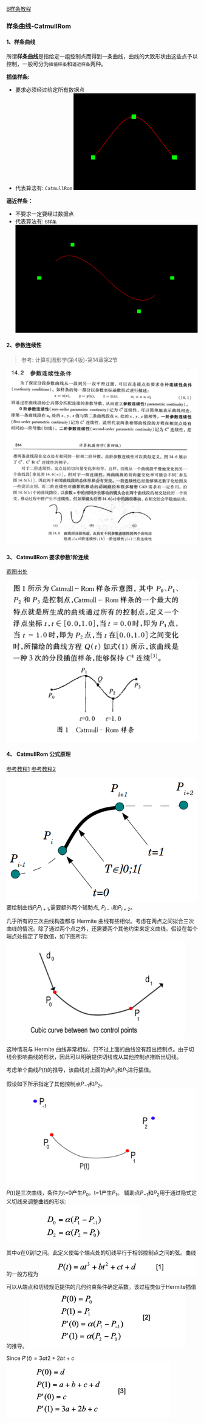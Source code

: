 [B样条教程](https://www.cnblogs.com/WhyEngine/p/4020380.html)

### 样条曲线-CatmullRom

#### 1、样条曲线

所谓**样条曲线**是指给定一组控制点而得到一条曲线，曲线的大致形状由这些点予以控制，一般可分为`插值样条`和`逼近样条`两种。

**插值样条:**

- 要求必须经过给定所有数据点
- 代表算法有: `CatmullRom`
![alt](002.png)

**逼近样条：**

- 不要求一定要经过数据点
- 代表算法有: `B样条`
![alt](001.png)

#### 2、参数连续性

> 参考: 计算机图形学(第4版)-第14章第2节

![alt](003.png)
![alt](004.png)

#### 3、 CatmullRom 要求参数1阶连续

[截图出处](https://wenku.baidu.com/view/bb7f8ff4910ef12d2bf9e70d.html)

![alt](005.png)

#### 4、 CatmullRom 公式原理

[参考教程1](http://algorithmist.net/docs/catmullrom.pdf)
[参考教程2](https://www.lucidarme.me/catmull-rom-splines/#)

![alt](007.png)
要绘制曲线$P_iP_{i+1}$,需要额外两个辅助点, $P_{i-1}$和$P_{i+2}$。

几乎所有的三次曲线构造都与 Hermite 曲线有些相似。考虑在两点之间拟合三次曲线的情况。除了通过两个点之外，还需要两个其他约束来定义曲线。假设在每个端点处指定了导数值，如下图所示:
![alt](011.png)

这种情况与 Hermite 曲线非常相似，只不过上面的曲线没有超出控制点。由于切线会影响曲线的形状，因此可以明确提供切线或从其他控制点推断出切线。

考虑单个曲线$P(t)$的推导，该曲线对上面的点$P_0$和$P_1$进行插值。

假设如下所示指定了其他控制点$P_{-1}$和$P_2$。
![alt](012.png)

$P(t)$是三次曲线，条件为t=0产生$P_0$，t=1产生$P_1$。
辅助点$P_{-1}$和$P_2$用于通过隐式定义切线来调整曲线的形状:
![alt](013.png)

其中$α$在0到1之间。此定义使每个端点处的切线平行于相邻控制点之间的弦。曲线的一般方程为
![alt](014.png)

可以从端点和切线规范提供的几何约束条件确定系数。该过程类似于Hermite插值的推导。
![alt](015.png)

Since $P'(t)=3at2 +2bt+c$
![alt](016.png)

